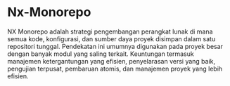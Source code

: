 # Nx-Monorepo


NX Monorepo adalah strategi pengembangan perangkat lunak di mana semua kode, konfigurasi, dan sumber daya proyek disimpan dalam satu repositori tunggal. Pendekatan ini umumnya digunakan pada proyek besar dengan banyak modul yang saling terkait. Keuntungan termasuk manajemen ketergantungan yang efisien, penyelarasan versi yang baik, pengujian terpusat, pembaruan atomis, dan manajemen proyek yang lebih efisien.
